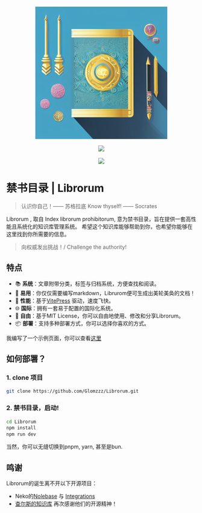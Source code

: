 <p align="center">
  <img width="350" src="/root/assets/logo.png">
</p>
<p align="center">
  <a href="https://opensource.org/licenses/MIT"><img src="https://img.shields.io/badge/License-MIT-green.svg" /></a>
</p>

<p align="center">
  <a href="https://discord.gg/RhNEzUxb"><img src="https://img.shields.io/discord/1231864138125545503?style=flat&logo=discord&logoColor=white&label=Discord&color=%23404eed" /></a>
</p>

# 禁书目录 | Librorum
> 认识你自己！—— 苏格拉底
> Know thyself! —— Socrates

Librorum , 取自 Index librorum prohibitorum, 意为禁书目录，旨在提供一套高性能且系统化的知识库管理系统。
希望这个知识库能够帮助到你，也希望你能够在这里找到你所需要的信息。

> 向权威发出挑战！/ Challenge the authority!


## 特点

- 📚 **系统**：文章附带分类，标签与归档系统，方便查找和阅读。
- 📝 **易用**：你仅仅需要编写markdown，Librurom便可生成出美轮美奂的文档！
- 🚀 **性能**：基于[VitePress](https://vitepress.dev) 驱动，速度飞快。
- 🌐 **国际**：拥有一套易于配置的国际化系统。
- 🍻 **自由**：基于MIT License，你可以自由地使用、修改和分享Librorum。
- 📦 **部署**：支持多种部署方式，你可以选择你喜欢的方式。
  
我编写了一个示例页面，你可以查看[这里](https://librorum.skillw.com/)

## 如何部署？

### 1. clone 项目

```bash
git clone https://github.com/Glomzzz/Librorum.git
```

### 2. 禁书目录，启动!

```bash
cd Librorum
npm install
npm run dev
```

当然，你可以无缝切换到pnpm, yarn, 甚至是bun.



## 鸣谢

Librorum的诞生离不开以下开源项目：
- Neko的[Nolebase](https://github.com/nolebase/nolebase) 与 [Integrations](https://github.com/nolebase/integrations/blob/main/README.zh-CN.md)
- [查尔斯的知识库](https://github.com/Charles7c/charles7c.github.io)
再次感谢他们的开源精神！
```
